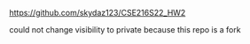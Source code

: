 https://github.com/skydaz123/CSE216S22_HW2

could not change visibility to private because this repo is a fork